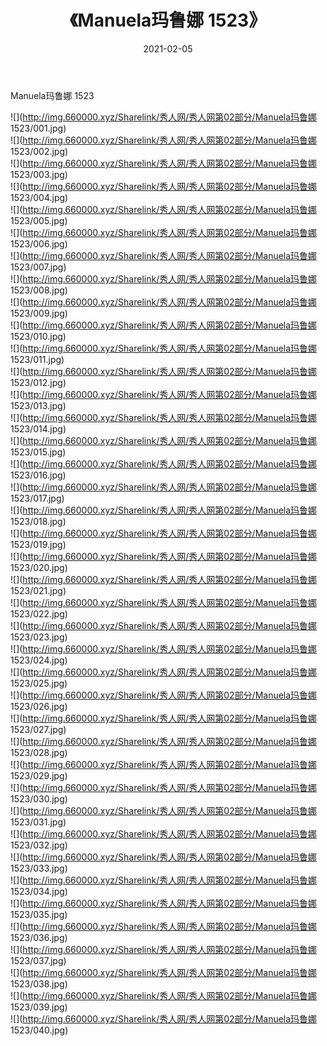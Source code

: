 ﻿---
layout: post
title:  《Manuela玛鲁娜 1523》
date:   2021-02-05
img: http://img.660000.xyz/Sharelink/秀人网/秀人网第02部分/Manuela玛鲁娜 1523/000.jpg
categories: [美女, 清纯, 唯美]
---

Manuela玛鲁娜 1523

  ![](http://img.660000.xyz/Sharelink/秀人网/秀人网第02部分/Manuela玛鲁娜 1523/001.jpg) <br> ![](http://img.660000.xyz/Sharelink/秀人网/秀人网第02部分/Manuela玛鲁娜 1523/002.jpg) <br> ![](http://img.660000.xyz/Sharelink/秀人网/秀人网第02部分/Manuela玛鲁娜 1523/003.jpg) <br> ![](http://img.660000.xyz/Sharelink/秀人网/秀人网第02部分/Manuela玛鲁娜 1523/004.jpg) <br> ![](http://img.660000.xyz/Sharelink/秀人网/秀人网第02部分/Manuela玛鲁娜 1523/005.jpg) <br> ![](http://img.660000.xyz/Sharelink/秀人网/秀人网第02部分/Manuela玛鲁娜 1523/006.jpg) <br> ![](http://img.660000.xyz/Sharelink/秀人网/秀人网第02部分/Manuela玛鲁娜 1523/007.jpg) <br> ![](http://img.660000.xyz/Sharelink/秀人网/秀人网第02部分/Manuela玛鲁娜 1523/008.jpg) <br> ![](http://img.660000.xyz/Sharelink/秀人网/秀人网第02部分/Manuela玛鲁娜 1523/009.jpg) <br> ![](http://img.660000.xyz/Sharelink/秀人网/秀人网第02部分/Manuela玛鲁娜 1523/010.jpg) <br> ![](http://img.660000.xyz/Sharelink/秀人网/秀人网第02部分/Manuela玛鲁娜 1523/011.jpg) <br> ![](http://img.660000.xyz/Sharelink/秀人网/秀人网第02部分/Manuela玛鲁娜 1523/012.jpg) <br> ![](http://img.660000.xyz/Sharelink/秀人网/秀人网第02部分/Manuela玛鲁娜 1523/013.jpg) <br> ![](http://img.660000.xyz/Sharelink/秀人网/秀人网第02部分/Manuela玛鲁娜 1523/014.jpg) <br> ![](http://img.660000.xyz/Sharelink/秀人网/秀人网第02部分/Manuela玛鲁娜 1523/015.jpg) <br> ![](http://img.660000.xyz/Sharelink/秀人网/秀人网第02部分/Manuela玛鲁娜 1523/016.jpg) <br> ![](http://img.660000.xyz/Sharelink/秀人网/秀人网第02部分/Manuela玛鲁娜 1523/017.jpg) <br> ![](http://img.660000.xyz/Sharelink/秀人网/秀人网第02部分/Manuela玛鲁娜 1523/018.jpg) <br> ![](http://img.660000.xyz/Sharelink/秀人网/秀人网第02部分/Manuela玛鲁娜 1523/019.jpg) <br> ![](http://img.660000.xyz/Sharelink/秀人网/秀人网第02部分/Manuela玛鲁娜 1523/020.jpg) <br> ![](http://img.660000.xyz/Sharelink/秀人网/秀人网第02部分/Manuela玛鲁娜 1523/021.jpg) <br> ![](http://img.660000.xyz/Sharelink/秀人网/秀人网第02部分/Manuela玛鲁娜 1523/022.jpg) <br> ![](http://img.660000.xyz/Sharelink/秀人网/秀人网第02部分/Manuela玛鲁娜 1523/023.jpg) <br> ![](http://img.660000.xyz/Sharelink/秀人网/秀人网第02部分/Manuela玛鲁娜 1523/024.jpg) <br> ![](http://img.660000.xyz/Sharelink/秀人网/秀人网第02部分/Manuela玛鲁娜 1523/025.jpg) <br> ![](http://img.660000.xyz/Sharelink/秀人网/秀人网第02部分/Manuela玛鲁娜 1523/026.jpg) <br> ![](http://img.660000.xyz/Sharelink/秀人网/秀人网第02部分/Manuela玛鲁娜 1523/027.jpg) <br> ![](http://img.660000.xyz/Sharelink/秀人网/秀人网第02部分/Manuela玛鲁娜 1523/028.jpg) <br> ![](http://img.660000.xyz/Sharelink/秀人网/秀人网第02部分/Manuela玛鲁娜 1523/029.jpg) <br> ![](http://img.660000.xyz/Sharelink/秀人网/秀人网第02部分/Manuela玛鲁娜 1523/030.jpg) <br> ![](http://img.660000.xyz/Sharelink/秀人网/秀人网第02部分/Manuela玛鲁娜 1523/031.jpg) <br> ![](http://img.660000.xyz/Sharelink/秀人网/秀人网第02部分/Manuela玛鲁娜 1523/032.jpg) <br> ![](http://img.660000.xyz/Sharelink/秀人网/秀人网第02部分/Manuela玛鲁娜 1523/033.jpg) <br> ![](http://img.660000.xyz/Sharelink/秀人网/秀人网第02部分/Manuela玛鲁娜 1523/034.jpg) <br> ![](http://img.660000.xyz/Sharelink/秀人网/秀人网第02部分/Manuela玛鲁娜 1523/035.jpg) <br> ![](http://img.660000.xyz/Sharelink/秀人网/秀人网第02部分/Manuela玛鲁娜 1523/036.jpg) <br> ![](http://img.660000.xyz/Sharelink/秀人网/秀人网第02部分/Manuela玛鲁娜 1523/037.jpg) <br> ![](http://img.660000.xyz/Sharelink/秀人网/秀人网第02部分/Manuela玛鲁娜 1523/038.jpg) <br> ![](http://img.660000.xyz/Sharelink/秀人网/秀人网第02部分/Manuela玛鲁娜 1523/039.jpg) <br> ![](http://img.660000.xyz/Sharelink/秀人网/秀人网第02部分/Manuela玛鲁娜 1523/040.jpg) <br>